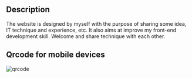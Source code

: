 ## Description
The website is designed by myself with the purpose of sharing some idea, IT technique and experience, etc. 
It also aims at improve my front-end development skill.
Welcome and share technique with each other.

## Qrcode for mobile devices
![qrcode](http://www.huzerui.com/qrcode.png)
